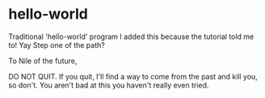 # hello-world
Traditional 'hello-world' program
I added this because the tutorial told me to!
Yay Step one of the path?

To Nile of the future,

DO NOT QUIT. If you quit, I'll find a way to come from the past and kill you, so don't. You aren't bad at this
you haven't really even tried.
